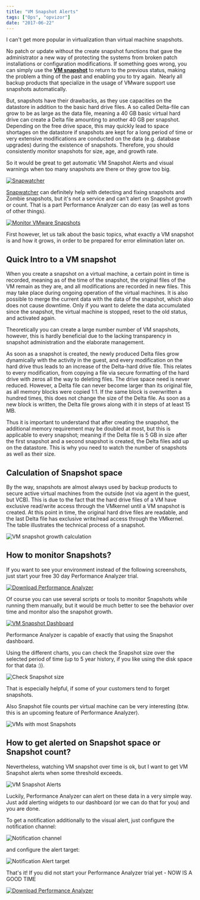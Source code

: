 ```yaml
---
title: "VM Snapshot Alerts"
tags: ["Ops", "opvizor"]
date: "2017-06-22"
---
```


I can't get more popular in virtualization than virtual machine snapshots. 

No patch or update without the create snapshot functions that gave the administrator a new way of protecting the systems from broken patch installations or configuration modifications. If something goes wrong, you can simply use the **[VM snapshot](https://kb.vmware.com/selfservice/microsites/search.do?language=en_US&cmd=displayKC&externalId=1015180)** to return to the previous status, making the problem a thing of the past and enabling you to try again.  Nearly all backup products that specialize in the usage of VMware support use snapshots automatically.

But, snapshots have their drawbacks, as they use capacities on the datastore in addition to the basic hard drive files. A so called Delta-file can grow to be as large as the data file, meaning a 40 GB basic virtual hard drive can create a Delta file amounting to another 40 GB per snapshot. Depending on the free drive space, this may quickly lead to space shortages on the datastore if snapshots are kept for a long period of time or very extensive modifications are conducted on the data (e.g. database upgrades) during the existence of snapshots. Therefore, you should consistently monitor snapshots for size, age, and growth rate.

So it would be great to get automatic VM Snapshot Alerts and visual warnings when too many snapshots are there or they grow too big.

[![Snapwatcher](/images/blog/snapwatcher.png)](http://try.opvizor.com/snapwatcher)

[Snapwatcher](http://try.opvizor.com/snapwatcher) can definitely help with detecting and fixing snapshots and Zombie snapshots, but it's not a service and can't alert on Snapshot growth or count. That is a part Performance Analyzer can do easy (as well as tons of other things).

[![Monitor VMware Snapshots](/images/blog/pa_snapshots_alerts_sm-1.png)](http://try.opvizor.com/perfanalyzer)

First however, let us talk about the basic topics, what exactly a VM snapshot is and how it grows, in order to be prepared for error elimination later on.

## Quick Intro to a VM snapshot

When you create a snapshot on a virtual machine, a certain point in time is recorded, meaning as of the time of the snapshot, the original files of the VM remain as they are, and all modifications are recorded in new files. This may take place during ongoing operation of the virtual machines. It is also possible to merge the current data with the data of the snapshot, which also does not cause downtime. Only if you want to delete the data accumulated since the snapshot, the virtual machine is stopped, reset to the old status, and activated again.

Theoretically you can create a large number number of VM snapshots, however, this is hardly beneficial due to the lacking transparency in snapshot administration and the elaborate management.

As soon as a snapshot is created, the newly produced Delta files grow dynamically with the activity in the guest, and every modification on the hard drive thus leads to an increase of the Delta-hard drive file. This relates to every modification, from copying a file via secure formatting of the hard drive with zeros all the way to deleting files. The drive space need is never reduced. However, a Delta file can never become larger than its original file, as all memory blocks were copied 1:1. If the same block is overwritten a hundred times, this does not change the size of the Delta file. As soon as a new block is written, the Delta file grows along with it in steps of at least 15 MB.

Thus it is important to understand that after creating the snapshot, the additional memory requirement may be doubled at most, but this is applicable to every snapshot; meaning if the Delta file is 5 GB in size after the first snapshot and a second snapshot is created, the Delta files add up on the datastore. This is why you need to watch the number of snapshots as well as their size.

## Calculation of Snapshot space

By the way, snapshots are almost always used by backup products to secure active virtual machines from the outside (not via agent in the guest, but VCB). This is due to the fact that the hard drive files of a VM have exclusive read/write access through the VMkernel until a VM snapshot is created. At this point in time, the original hard drive files are readable, and the last Delta file has exclusive write/read access through the VMkernel. The table illustrates the technical process of a snapshot.

![VM snapshot growth calculation](/images/blog/snapshotcalc.png)

## How to monitor Snapshots?

If you want to see your environment instead of the following screenshots, just start your free 30 day Performance Analyzer trial.

[![Download Performance Analyzer](/images/blog/button_download-performance-analyzer-5.png)](http://try.opvizor.com/perfanalyzer)

Of course you can use several scripts or tools to monitor Snapshots while running them manually, but it would be much better to see the behavior over time and monitor also the snapshot growth.

[![VM Snapshot Dashboard](/images/blog/pa_snapshots_alerts_sm.png)](http://try.opvizor.com/perfanalyzer)

Performance Analyzer is capable of exactly that using the Snapshot dashboard.

Using the different charts, you can check the Snapshot size over the selected period of time (up to 5 year history, if you like using the disk space for that data :)).

![Check Snapshot size](/images/blog/snap_size.png)

That is especially helpful, if some of your customers tend to forget snapshots.

Also Snapshot file counts per virtual machine can be very interesting (btw. this is an upcoming feature of Performance Analyzer).

![VMs with most Snapshots](/images/blog/snap_count.png)

## How to get alerted on Snapshot space or Snapshot count?

Nevertheless, watching VM snapshot over time is ok, but I want to get VM Snapshot alerts when some threshold exceeds.

![VM Snapshot Alerts](/images/blog/alerts.png)

Luckily, Performance Analyzer can alert on these data in a very simple way. Just add alerting widgets to our dashboard (or we can do that for you) and you are done.

To get a notification additionally to the visual alert, just configure the notification channel:

![Notification channel](/images/blog/notification.png)

and configure the alert target:

![Notification Alert target](/images/blog/notification2.png)

That's it! If you did not start your Performance Analyzer trial yet - NOW IS A GOOD TIME

[![Download Performance Analyzer](/images/blog/button_download-performance-analyzer-4.png)](http://try.opvizor.com/perfanalyzer)
